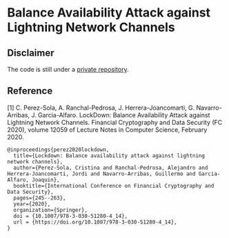 # Balance Availability Attack against Lightning Network Channels

## Disclaimer

The code is still under a [private repository](https://github.com/cpsola/ln-lockdown).

## Reference

[1] C. Perez-Sola, A. Ranchal-Pedrosa, J. Herrera-Joancomarti, G. Navarro-Arribas, J. Garcia-Alfaro. LockDown: Balance Availability Attack against Lightning Network Channels. Financial Cryptography and Data Security (FC 2020), volume 12059 of Lecture Notes in Computer Science, February 2020.

```
@inproceedings{perez2020lockdown,
  title={Lockdown: Balance availability attack against lightning network channels},
  author={Perez-Sola, Cristina and Ranchal-Pedrosa, Alejandro and Herrera-Joancomarti, Jordi and Navarro-Arribas, Guillermo and Garcia-Alfaro, Joaquin},
  booktitle={International Conference on Financial Cryptography and Data Security},
  pages={245--263},
  year={2020},
  organization={Springer},
  doi = {10.1007/978-3-030-51280-4_14},
  url = {https://doi.org/10.1007/978-3-030-51280-4_14},
}
```

